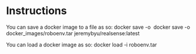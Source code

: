 # Instructions

You can save a docker image to a file as so:
docker save -o <path for generated tar file> <image name>
docker save -o docker_images/roboenv.tar jeremybyu/realsense:latest

You can load a docker image as so:
docker load -i roboenv.tar